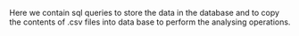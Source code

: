 Here we contain sql queries to store the data in the database and to copy the contents of .csv files into data base to perform the analysing operations.
